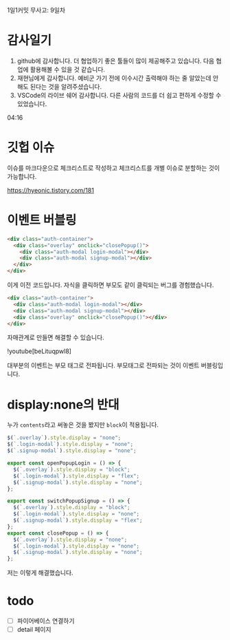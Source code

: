 1일1커밋 무사고: 9일차

# 감사일기

1. github에 감사합니다. 더 협업하기 좋은 툴들이 많이 제공해주고 있습니다. 다음 협업에 활용해볼 수 있을 것 같습니다.
2. 재현님에게 감사합니다. 예비군 가기 전에 이수시간 출력해야 하는 줄 알았는데 안해도 된다는 것을 알려주셨습니다.
3. VSCode의 라이브 쉐어 감사합니다. 다른 사람의 코드를 더 쉽고 편하게 수정할 수 있었습니다.

04:16

# 깃헙 이슈

이슈를 마크다운으로 체크리스트로 작성하고 체크리스트를 개별 이슈로 분할하는 것이 가능합니다.

https://hyeonic.tistory.com/181

# 이벤트 버블링

```html
<div class="auth-container">
  <div class="overlay" onclick="closePopup()">
    <div class="auth-modal login-modal"></div>
    <div class="auth-modal signup-modal"></div>
  </div>
</div>
```

이게 이전 코드입니다. 자식을 클릭하면 부모도 같이 클릭되는 버그를 경험했습니다.

```html
<div class="auth-container">
  <div class="auth-modal login-modal"></div>
  <div class="auth-modal signup-modal"></div>
  <div class="overlay" onclick="closePopup()"></div>
</div>
```

자매관계로 만들면 해결할 수 있습니다.

!youtube[beLituqpwl8]

대부분의 이벤트는 부모 태그로 전파됩니다. 부모태그로 전파되는 것이 이벤트 버블링입니다.

# display:none의 반대

누가 `contents`라고 써놓은 것을 봤지만 `block`이 적용됩니다.

```js
$(`.overlay`).style.display = "none";
$(`.login-modal`).style.display = "none";
$(`.signup-modal`).style.display = "none";

export const openPopupLogin = () => {
  $(`.overlay`).style.display = "block";
  $(`.login-modal`).style.display = "flex";
  $(`.signup-modal`).style.display = "none";
};

export const switchPopupSignup = () => {
  $(`.overlay`).style.display = "block";
  $(`.login-modal`).style.display = "none";
  $(`.signup-modal`).style.display = "flex";
};
export const closePopup = () => {
  $(`.overlay`).style.display = "none";
  $(`.login-modal`).style.display = "none";
  $(`.signup-modal`).style.display = "none";
};
```

저는 이렇게 해결했습니다.

# todo

- [ ] 파이어베이스 연결하기
- [ ] detail 페이지
